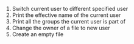 1. Switch current user to different specified user
2. Print the effective name of the current user
3. Print all the groups the current user is part of
4. Change the owner of a file to new user
5. Create an empty file
